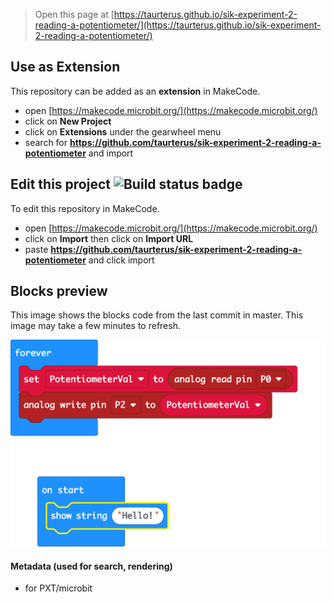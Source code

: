 
> Open this page at [https://taurterus.github.io/sik-experiment-2-reading-a-potentiometer/](https://taurterus.github.io/sik-experiment-2-reading-a-potentiometer/)

## Use as Extension

This repository can be added as an **extension** in MakeCode.

* open [https://makecode.microbit.org/](https://makecode.microbit.org/)
* click on **New Project**
* click on **Extensions** under the gearwheel menu
* search for **https://github.com/taurterus/sik-experiment-2-reading-a-potentiometer** and import

## Edit this project ![Build status badge](https://github.com/taurterus/sik-experiment-2-reading-a-potentiometer/workflows/MakeCode/badge.svg)

To edit this repository in MakeCode.

* open [https://makecode.microbit.org/](https://makecode.microbit.org/)
* click on **Import** then click on **Import URL**
* paste **https://github.com/taurterus/sik-experiment-2-reading-a-potentiometer** and click import

## Blocks preview

This image shows the blocks code from the last commit in master.
This image may take a few minutes to refresh.

![A rendered view of the blocks](https://github.com/taurterus/sik-experiment-2-reading-a-potentiometer/raw/master/.github/makecode/blocks.png)

#### Metadata (used for search, rendering)

* for PXT/microbit
<script src="https://makecode.com/gh-pages-embed.js"></script><script>makeCodeRender("{{ site.makecode.home_url }}", "{{ site.github.owner_name }}/{{ site.github.repository_name }}");</script>
